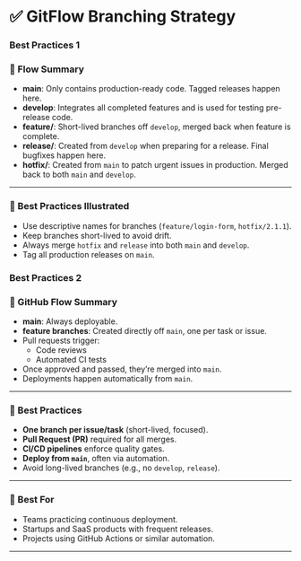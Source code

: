 ﻿# ✅ GitFlow Branching Strategy


### Best Practices 1
	
### 🔁 Flow Summary

* **main**: Only contains production-ready code. Tagged releases happen here.
* **develop**: Integrates all completed features and is used for testing pre-release code.
* **feature/**: Short-lived branches off `develop`, merged back when feature is complete.
* **release/**: Created from `develop` when preparing for a release. Final bugfixes happen here.
* **hotfix/**: Created from `main` to patch urgent issues in production. Merged back to both `main` and `develop`.

---

### 📌 Best Practices Illustrated

* Use descriptive names for branches (`feature/login-form`, `hotfix/2.1.1`).
* Keep branches short-lived to avoid drift.
* Always merge `hotfix` and `release` into both `main` and `develop`.
* Tag all production releases on `main`.

### Best Practices 2

### 🔁 GitHub Flow Summary

* **main**: Always deployable.
* **feature branches**: Created directly off `main`, one per task or issue.
* Pull requests trigger:
  * Code reviews
  * Automated CI tests
* Once approved and passed, they’re merged into `main`.
* Deployments happen automatically from `main`.

---

### 📌 Best Practices

* **One branch per issue/task** (short-lived, focused).
* **Pull Request (PR)** required for all merges.
* **CI/CD pipelines** enforce quality gates.
* **Deploy from `main`**, often via automation.
* Avoid long-lived branches (e.g., no `develop`, `release`).

---

### 👥 Best For

* Teams practicing continuous deployment.
* Startups and SaaS products with frequent releases.
* Projects using GitHub Actions or similar automation.

---
